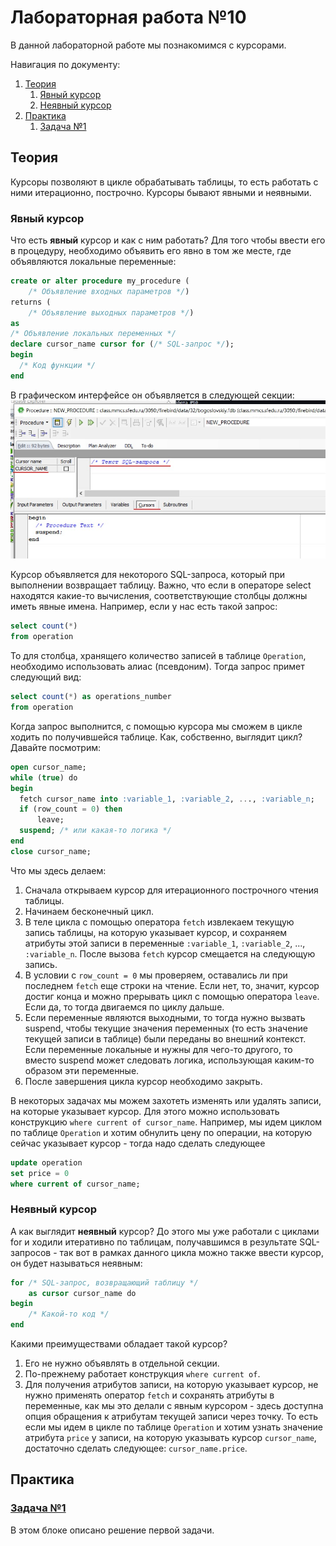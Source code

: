 # Лабораторная работа №10
В данной лабораторной работе мы познакомимся с курсорами. 

Навигация по документу:
1. [Теория](#теория)
    1. [Явный курсор](#явный_курсор)
    2. [Неявный курсор](#неявный_курсор)
2. [Практика](#практика)
   1. [Задача №1](#задача_1) 

<a name="теория"></a>
## Теория
Курсоры позволяют в цикле обрабатывать таблицы, то есть работать с ними итерационно, построчно. Курсоры бывают явными и неявными. 

<a name="явный_курсор"></a>
### Явный курсор
Что есть **явный** курсор и как с ним работать? Для того чтобы ввести его в процедуру, необходимо объявить его явно в том же месте, где объявляются локальные переменные:
```sql
create or alter procedure my_procedure (
    /* Объявление входных параметров */)
returns (
    /* Объявление выходных параметров */)
as
/* Объявление локальных переменных */
declare cursor_name cursor for (/* SQL-запрос */);
begin
  /* Код функции */
end
```
В графическом интерфейсе он объявляется в следующей секции:
![](https://github.com/NikitaBogoslovskiy/DatabaseCourse/blob/main/lab10/materials/cursors_gui.jpg)

Курсор объявляется для некоторого SQL-запроса, который при выполнении возвращает таблицу. Важно, что если в операторе select находятся какие-то вычисления, соответствующие столбцы должны иметь явные имена. Например, если у нас есть такой запрос:
```sql
select count(*)
from operation
```
То для столбца, хранящего количество записей в таблице `Operation`, необходимо использовать алиас (псевдоним). Тогда запрос примет следующий вид:
```sql
select count(*) as operations_number
from operation
```
Когда запрос выполнится, с помощью курсора мы сможем в цикле ходить по получившейся таблице. Как, собственно, выглядит цикл? Давайте посмотрим:
```sql
open cursor_name;
while (true) do
begin
  fetch cursor_name into :variable_1, :variable_2, ..., :variable_n;
  if (row_count = 0) then
      leave;
  suspend; /* или какая-то логика */
end
close cursor_name;
```
Что мы здесь делаем:
1. Сначала открываем курсор для итерационного построчного чтения таблицы. 
2. Начинаем бесконечный цикл.
3. В теле цикла с помощью оператора `fetch` извлекаем текущую запись таблицы, на которую указывает курсор, и сохраняем атрибуты этой записи в переменные `:variable_1`, `:variable_2`, ..., `:variable_n`. После вызова `fetch` курсор смещается на следующую запись. 
4. В условии с `row_count = 0` мы проверяем, оставались ли при последнем `fetch` еще строки на чтение. Если нет, то, значит, курсор достиг конца и можно прерывать цикл с помощью оператора `leave`. Если да, то тогда двигаемся по циклу дальше. 
5. Если переменные являются выходными, то тогда нужно вызвать suspend, чтобы текущие значения переменных (то есть значение текущей записи в таблице) были переданы во внешний контекст. Если переменные локальные и нужны для чего-то другого, то вместо suspend может следовать логика, использующая каким-то образом эти переменные.
6. После завершения цикла курсор необходимо закрыть.

В некоторых задачах мы можем захотеть изменять или удалять записи, на которые указывает курсор. Для этого можно использовать конструкцию `where current of cursor_name`. Например, мы идем циклом по таблице `Operation` и хотим обнулить цену по операции, на которую сейчас указывает курсор - тогда надо сделать следующее
```sql
update operation
set price = 0
where current of cursor_name;
```

<a name="неявный_курсор"></a>
### Неявный курсор
А как выглядит **неявный** курсор? До этого мы уже работали с циклами for и ходили итеративно по таблицам, получавшимся в результате SQL-запросов - так вот в рамках данного цикла можно также ввести курсор, он будет называться неявным:
```sql
for /* SQL-запрос, возвращающий таблицу */
    as cursor cursor_name do
begin
    /* Какой-то код */
end
```
Какими преимуществами обладает такой курсор?
1. Его не нужно объявлять в отдельной секции.
2. По-прежнему работает конструкция `where current of`.
3. Для получения атрибутов записи, на которую указывает курсор, не нужно применять оператор `fetch` и сохранять атрибуты в переменные, как мы это делали с явным курсором - здесь доступна опция обращения к атрибутам текущей записи через точку. То есть если мы идем в цикле по таблице `Operation` и хотим узнать значение атрибута `price` у записи, на которую указывать курсор `cursor_name`, достаточно сделать следующее: `cursor_name.price`.

<a name="практика"></a>
## Практика

<a name="задача_1"></a>
### [Задача №1](https://github.com/NikitaBogoslovskiy/DatabaseCourse/blob/main/lab10/task_1.md)
В этом блоке описано решение первой задачи.

